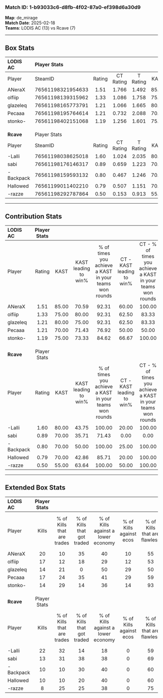 ### Match ID: 1-b93033c6-d8fb-4f02-87a0-ef398d6a30d9  
**Map**: de_mirage  
**Match Date**: 2025-02-18  
**Teams**: LODIS AC (13) vs Rcave (7)  

---  

## Box Stats  

| **LODIS AC** | Player Stats      |        |           |          |       |       |       |         |        |      |     |
| :- | :- | :-: | :-: | :-: | :-: | :-: | :-: | :-: | :-: | :-: | :-: |
| Player       | SteamID           | Rating | CT Rating | T Rating | KAST  |  ADR  | Kills | Assists | Deaths | K/D  | HS% |
| ANeraX       | 76561198321954633 |  1.51  |   1.766   |  1.492   | 85.00 | 91.1  |  20   |    4    |   13   | 1.54 | 40  |
| olfiip       | 76561198139315962 |  1.33  |   1.086   |  1.758   | 75.00 | 88.6  |  17   |    4    |   12   | 1.42 | 58  |
| glazeleq     | 76561198165773791 |  1.21  |   1.066   |  1.665   | 80.00 | 74.0  |  14   |    4    |   11   | 1.27 | 35  |
| Pecaaa       | 76561198195764614 |  1.21  |   0.732   |  2.088   | 70.00 | 95.7  |  17   |    4    |   16   | 1.06 | 58  |
| stonko-      | 76561198402151068 |  1.19  |   1.256   |  1.601   | 75.00 | 85.8  |  14   |    5    |   12   | 1.17 | 78  |
|              |                   |        |           |          |       |       |       |         |        |      |     |
|              |                   |        |           |          |       |       |       |         |        |      |     |
|              |                   |        |           |          |       |       |       |         |        |      |     |
| **Rcave**    | Player Stats      |        |           |          |       |       |       |         |        |      |     |
| Player       | SteamID           | Rating | CT Rating | T Rating | KAST  |  ADR  | Kills | Assists | Deaths | K/D  | HS% |
| -Lalli       | 76561198038625018 |  1.60  |   1.024   |  2.035   | 80.00 | 122.6 |  22   |    3    |   15   | 1.47 | 45  |
| sabi         | 76561198176146317 |  0.89  |   0.659   |  1.223   | 70.00 | 76.0  |  13   |    4    |   19   | 0.68 | 30  |
| -Backpack    | 76561198159593132 |  0.80  |   0.467   |  1.246   | 70.00 | 56.9  |  10   |    2    |   15   | 0.67 | 70  |
| Hallowed     | 76561199011402210 |  0.79  |   0.507   |  1.151   | 70.00 | 64.2  |  10   |    6    |   17   | 0.59 | 70  |
| -razze       | 76561198292787864 |  0.50  |   0.153   |  0.913   | 55.00 | 42.8  |   8   |    2    |   17   | 0.47 | 75  |
---  

## Contribution Stats  

| **LODIS AC** | Player Stats |       |                      |                                                        |                           |                                                             |                          |                                                            |
| :- | :-: | :-: | :-: | :-: | :-: | :-: | :-: | :-: |
| Player       |    Rating    | KAST  | KAST leading to win% | % of times you achieve a KAST in your teams won rounds | CT - KAST leading to win% | CT - % of times you achieve a KAST in your teams won rounds | T - KAST leading to win% | T - % of times you achieve a KAST in your teams won rounds |
| ANeraX       |     1.51     | 85.00 |        70.59         |                         92.31                          |           60.00           |                           100.00                            |          85.71           |                           85.71                            |
| olfiip       |     1.33     | 75.00 |        80.00         |                         92.31                          |           62.50           |                            83.33                            |          100.00          |                           100.00                           |
| glazeleq     |     1.21     | 80.00 |        75.00         |                         92.31                          |           62.50           |                            83.33                            |          87.50           |                           100.00                           |
| Pecaaa       |     1.21     | 70.00 |        71.43         |                         76.92                          |           50.00           |                            50.00                            |          87.50           |                           100.00                           |
| stonko-      |     1.19     | 75.00 |        73.33         |                         84.62                          |           66.67           |                           100.00                            |          83.33           |                           71.43                            |
|              |              |       |                      |                                                        |                           |                                                             |                          |                                                            |
|              |              |       |                      |                                                        |                           |                                                             |                          |                                                            |
|              |              |       |                      |                                                        |                           |                                                             |                          |                                                            |
| **Rcave**    | Player Stats |       |                      |                                                        |                           |                                                             |                          |                                                            |
| Player       |    Rating    | KAST  | KAST leading to win% | % of times you achieve a KAST in your teams won rounds | CT - KAST leading to win% | CT - % of times you achieve a KAST in your teams won rounds | T - KAST leading to win% | T - % of times you achieve a KAST in your teams won rounds |
| -Lalli       |     1.60     | 80.00 |        43.75         |                         100.00                         |           20.00           |                           100.00                            |          54.55           |                           100.00                           |
| sabi         |     0.89     | 70.00 |        35.71         |                         71.43                          |           0.00            |                            0.00                             |          50.00           |                           83.33                            |
| -Backpack    |     0.80     | 70.00 |        50.00         |                         100.00                         |           25.00           |                           100.00                            |          60.00           |                           100.00                           |
| Hallowed     |     0.79     | 70.00 |        42.86         |                         85.71                          |           20.00           |                           100.00                            |          55.56           |                           83.33                            |
| -razze       |     0.50     | 55.00 |        63.64         |                         100.00                         |           50.00           |                           100.00                            |          66.67           |                           100.00                           |
---  

## Extended Box Stats  

| **LODIS AC** | Player Stats |                            |                            |                                    |                         |                              |                                 |        |                             |                                     |                          |                               |                            |
| :- | :-: | :-: | :-: | :-: | :-: | :-: | :-: | :-: | :-: | :-: | :-: | :-: | :-: |
| Player       |    Kills     | % of Kills that are trades | % of Kills that got traded | % of Kills against a lower economy | % of Kills against ecos | % of Kills that are flawless | % of Kills that are close duels | Deaths | % of Deaths that get traded | % of Deaths against a lower economy | % of Deaths against ecos | % of Deaths that are flawless | % of Deaths that are close |
| ANeraX       |      20      |             10             |             35             |                 40                 |           10            |              55              |                5                |   13   |             38              |                 31                  |            8             |              69               |             0              |
| olfiip       |      17      |             12             |             18             |                 29                 |           12            |              53              |               12                |   12   |              8              |                 25                  |            0             |              50               |             25             |
| glazeleq     |      14      |             21             |             0              |                 50                 |           29            |              50              |                7                |   11   |             27              |                 18                  |            0             |              73               |             0              |
| Pecaaa       |      17      |             24             |             35             |                 41                 |           29            |              59              |               12                |   16   |             13              |                 25                  |            6             |              63               |             13             |
| stonko-      |      14      |             29             |             14             |                 36                 |           14            |              93              |                7                |   12   |             33              |                 25                  |            8             |              67               |             8              |
|              |              |                            |                            |                                    |                         |                              |                                 |        |                             |                                     |                          |                               |                            |
|              |              |                            |                            |                                    |                         |                              |                                 |        |                             |                                     |                          |                               |                            |
|              |              |                            |                            |                                    |                         |                              |                                 |        |                             |                                     |                          |                               |                            |
| **Rcave**    | Player Stats |                            |                            |                                    |                         |                              |                                 |        |                             |                                     |                          |                               |                            |
| Player       |    Kills     | % of Kills that are trades | % of Kills that got traded | % of Kills against a lower economy | % of Kills against ecos | % of Kills that are flawless | % of Kills that are close duels | Deaths | % of Deaths that get traded | % of Deaths against a lower economy | % of Deaths against ecos | % of Deaths that are flawless | % of Deaths that are close |
| -Lalli       |      22      |             32             |             14             |                 18                 |            0            |              59              |                9                |   15   |              7              |                 20                  |            0             |              47               |             13             |
| sabi         |      13      |             31             |             38             |                 38                 |            0            |              69              |                8                |   19   |             21              |                 21                  |            0             |              47               |             16             |
| -Backpack    |      10      |             10             |             30             |                 40                 |            0            |              60              |               10                |   15   |             33              |                 20                  |            0             |              67               |             7              |
| Hallowed     |      10      |             10             |             20             |                 40                 |            0            |              60              |               10                |   17   |             24              |                 24                  |            0             |              59               |             6              |
| -razze       |      8       |             25             |             25             |                 38                 |            0            |              75              |               13                |   17   |             24              |                 24                  |            0             |              76               |             0              |
